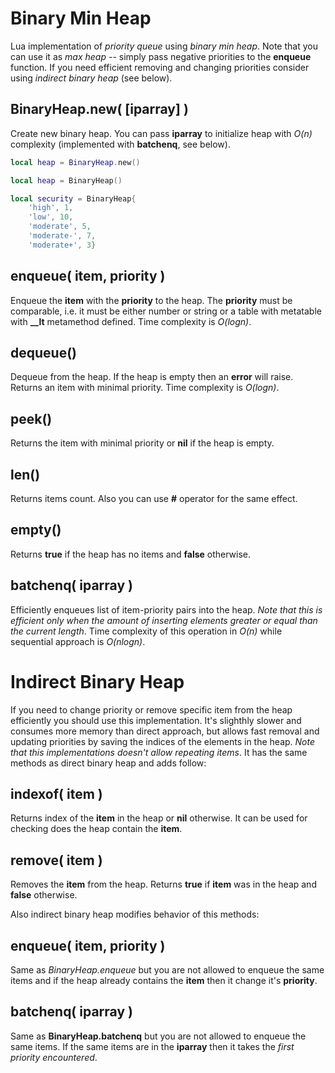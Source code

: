 Binary Min Heap
===============

Lua implementation of *priority queue* using *binary min heap*. Note that you can use it as *max heap* -- simply pass negative priorities to the **enqueue** function. If you need efficient removing and changing priorities consider using *indirect binary heap* (see below). 

BinaryHeap.new( [iparray] )
---------------------------
Create new binary heap. You can pass **iparray** to initialize heap with *O(n)* complexity (implemented with **batchenq**, see below).

```lua
local heap = BinaryHeap.new()
```

```lua
local heap = BinaryHeap()
```

```lua
local security = BinaryHeap{ 
	'high', 1, 
	'low', 10, 
	'moderate', 5, 
	'moderate-', 7, 
	'moderate+', 3}
```

enqueue( item, priority )
-------------------------
Enqueue the **item** with the **priority** to the heap. The **priority** must be comparable, i.e. it must be either number or string or a table with metatable with **__lt** metamethod defined. Time complexity is *O(logn)*.

dequeue()
---------
Dequeue from the heap. If the heap is empty then an **error** will raise. Returns an item with minimal priority. Time complexity is *O(logn)*.

peek()
------
Returns the item with minimal priority or **nil** if the heap is empty.

len()
-----
Returns items count. Also you can use **#** operator for the same effect.

empty()
-------
Returns **true** if the heap has no items and **false** otherwise.

batchenq( iparray )
-------------------
Efficiently enqueues list of item-priority pairs into the heap. *Note that this is efficient only when the amount of inserting elements greater or equal than the current length*. Time complexity of this operation in *O(n)* while sequential approach is *O(nlogn)*.


Indirect Binary Heap
====================
If you need to change priority or remove specific item from the heap efficiently you should use this implementation. It's slighthly slower and consumes more memory than direct approach, but allows fast removal and updating priorities by saving the indices of the elements in the heap. *Note that this implementations doesn't allow repeating items*. It has the same methods as direct binary heap and adds follow:

indexof( item )
---------------
Returns index of the **item** in the heap or **nil** otherwise. It can be used for checking does the heap contain the **item**.

remove( item )
--------------
Removes the **item** from the heap. Returns **true** if **item** was in the heap and **false** otherwise.

Also indirect binary heap modifies behavior of this methods:

enqueue( item, priority )
-------------------------
Same as *BinaryHeap.enqueue* but you are not allowed to enqueue the same items and if the heap already contains the **item** then it change it's **priority**.

batchenq( iparray )
-------------------
Same as **BinaryHeap.batchenq** but you are not allowed to enqueue the same items. If the same items are in the **iparray** then it takes the *first priority encountered*.
